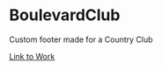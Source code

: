 # BoulevardClub

Custom footer made for a Country Club

[Link to Work](https://boulevardclubfooter.netlify.app/)
